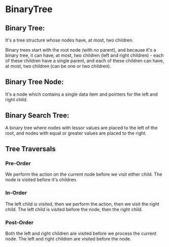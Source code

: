 ﻿# BinaryTree

## Binary Tree:
It's a tree structure whose nodes have, at most, two children.
  
Binary trees start with the root node (with no parent), and because it's a binary tree, it can have, at most, two children (left and right children) - each of these children have a single parent, and each of these children can have, at most, two children (can be one or two children).

## Binary Tree Node:
It's a node which contains a single data item and pointers for the left and right child.

## Binary Search Tree:
A binary tree where nodes with lessor values are placed to the left of the root, and nodes with equal or greater values are placed to the right.

## Tree Traversals

### Pre-Order
We perform the action on the current node before we visit either child.
The node is visited before it's children.

### In-Order
The left child is visited, then we perform the action, then we visit the right child.
The left child is visited before the node, then the right child.

### Post-Order
Both the left and right children are visited before we process the current node.
The left and right children are visited before the node.